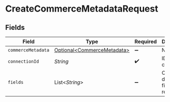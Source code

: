 # CreateCommerceMetadataRequest


## Fields

| Field                                                                  | Type                                                                   | Required                                                               | Description                                                            |
| ---------------------------------------------------------------------- | ---------------------------------------------------------------------- | ---------------------------------------------------------------------- | ---------------------------------------------------------------------- |
| `commerceMetadata`                                                     | [Optional\<CommerceMetadata>](../../models/shared/CommerceMetadata.md) | :heavy_minus_sign:                                                     | N/A                                                                    |
| `connectionId`                                                         | *String*                                                               | :heavy_check_mark:                                                     | ID of the connection                                                   |
| `fields`                                                               | List\<*String*>                                                        | :heavy_minus_sign:                                                     | Comma-delimited fields to return                                       |